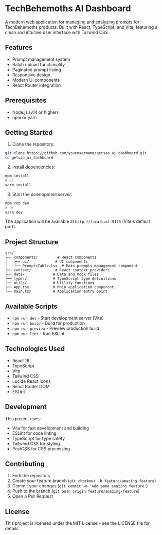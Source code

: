 # TechBehemoths AI Dashboard

A modern web application for managing and analyzing prompts for TechBehemoths products. Built with React, TypeScript, and Vite, featuring a clean and intuitive user interface with Tailwind CSS.

## Features

- Prompt management system
- Batch upload functionality
- Paginated prompt listing
- Responsive design
- Modern UI components
- React Router integration

## Prerequisites

- Node.js (v14 or higher)
- npm or yarn

## Getting Started

1. Clone the repository:
```bash
git clone https://github.com/yourusername/getsao_ai_dashboard.git
cd getsao_ai_dashboard
```

2. Install dependencies:
```bash
npm install
# or
yarn install
```

3. Start the development server:
```bash
npm run dev
# or
yarn dev
```

The application will be available at `http://localhost:5173` (Vite's default port).

## Project Structure

```
src/
├── components/         # React components
│   ├── ui/            # UI components
│   └── PromptsTable.tsx  # Main prompts management component
├── context/           # React context providers
├── data/             # Data and mock files
├── types/            # TypeScript type definitions
├── utils/            # Utility functions
├── App.tsx           # Main application component
└── main.tsx          # Application entry point
```

## Available Scripts

- `npm run dev` - Start development server (Vite)
- `npm run build` - Build for production
- `npm run preview` - Preview production build
- `npm run lint` - Run ESLint

## Technologies Used

- React 18
- TypeScript
- Vite
- Tailwind CSS
- Lucide React Icons
- React Router DOM
- ESLint

## Development

This project uses:
- Vite for fast development and building
- ESLint for code linting
- TypeScript for type safety
- Tailwind CSS for styling
- PostCSS for CSS processing

## Contributing

1. Fork the repository
2. Create your feature branch (`git checkout -b feature/amazing-feature`)
3. Commit your changes (`git commit -m 'Add some amazing feature'`)
4. Push to the branch (`git push origin feature/amazing-feature`)
5. Open a Pull Request

## License

This project is licensed under the MIT License - see the LICENSE file for details.